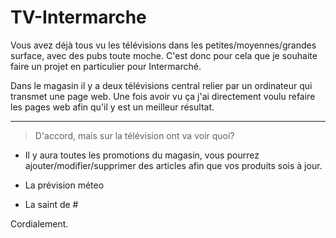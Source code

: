 # TV-Intermarche
Vous avez déjà tous vu les télévisions dans les petites/moyennes/grandes surface, avec des pubs toute moche.
C'est donc pour cela que je souhaite faire un projet en particulier pour Intermarché.

Dans le magasin il y a deux télévisions central relier par un ordinateur qui transmet une page web. Une fois avoir vu ça j'ai directement voulu refaire les pages web afin qu'il y est un meilleur résultat.

-----------------------------------------------------

> D'accord, mais sur la télévision ont va voir quoi?

- Il y aura toutes les promotions du magasin, vous pourrez ajouter/modifier/supprimer des articles afin que vos produits sois à jour.

- La prévision méteo
- La saint de #

Cordialement.
